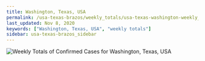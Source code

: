 ```yaml
---
title: Washington, Texas, USA
permalink: /usa-texas-brazos/weekly_totals/usa-texas-washington-weekly_totals.html
last_updated: Nov 8, 2020
keywords: ["Washington, Texas, USA", "weekly totals"]
sidebar: usa-texas-brazos_sidebar
---
```


![Weekly Totals of Confirmed Cases for Washington, Texas, USA](/covid_tracker/images/graphs/usa-texas-washington-weekly_totals_graph.png)
